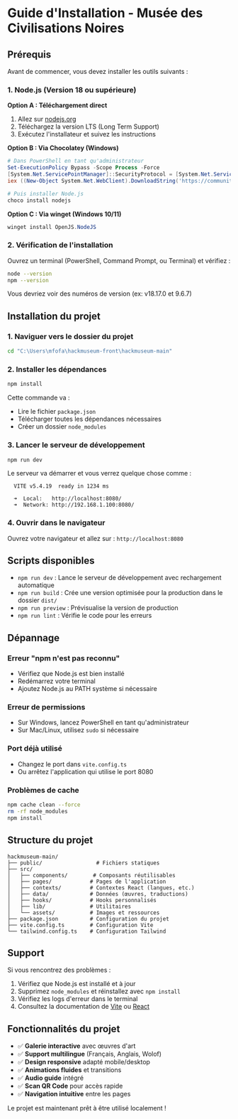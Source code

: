 # Guide d'Installation - Musée des Civilisations Noires

## Prérequis

Avant de commencer, vous devez installer les outils suivants :

### 1. Node.js (Version 18 ou supérieure)

**Option A : Téléchargement direct**
1. Allez sur [nodejs.org](https://nodejs.org/)
2. Téléchargez la version LTS (Long Term Support)
3. Exécutez l'installateur et suivez les instructions

**Option B : Via Chocolatey (Windows)**
```powershell
# Dans PowerShell en tant qu'administrateur
Set-ExecutionPolicy Bypass -Scope Process -Force
[System.Net.ServicePointManager]::SecurityProtocol = [System.Net.ServicePointManager]::SecurityProtocol -bor 3072
iex ((New-Object System.Net.WebClient).DownloadString('https://community.chocolatey.org/install.ps1'))

# Puis installer Node.js
choco install nodejs
```

**Option C : Via winget (Windows 10/11)**
```powershell
winget install OpenJS.NodeJS
```

### 2. Vérification de l'installation

Ouvrez un terminal (PowerShell, Command Prompt, ou Terminal) et vérifiez :

```bash
node --version
npm --version
```

Vous devriez voir des numéros de version (ex: v18.17.0 et 9.6.7)

## Installation du projet

### 1. Naviguer vers le dossier du projet

```bash
cd "C:\Users\mfofa\hackmuseum-front\hackmuseum-main"
```

### 2. Installer les dépendances

```bash
npm install
```

Cette commande va :
- Lire le fichier `package.json`
- Télécharger toutes les dépendances nécessaires
- Créer un dossier `node_modules`

### 3. Lancer le serveur de développement

```bash
npm run dev
```

Le serveur va démarrer et vous verrez quelque chose comme :
```
  VITE v5.4.19  ready in 1234 ms

  ➜  Local:   http://localhost:8080/
  ➜  Network: http://192.168.1.100:8080/
```

### 4. Ouvrir dans le navigateur

Ouvrez votre navigateur et allez sur : `http://localhost:8080`

## Scripts disponibles

- `npm run dev` : Lance le serveur de développement avec rechargement automatique
- `npm run build` : Crée une version optimisée pour la production dans le dossier `dist/`
- `npm run preview` : Prévisualise la version de production
- `npm run lint` : Vérifie le code pour les erreurs

## Dépannage

### Erreur "npm n'est pas reconnu"
- Vérifiez que Node.js est bien installé
- Redémarrez votre terminal
- Ajoutez Node.js au PATH système si nécessaire

### Erreur de permissions
- Sur Windows, lancez PowerShell en tant qu'administrateur
- Sur Mac/Linux, utilisez `sudo` si nécessaire

### Port déjà utilisé
- Changez le port dans `vite.config.ts`
- Ou arrêtez l'application qui utilise le port 8080

### Problèmes de cache
```bash
npm cache clean --force
rm -rf node_modules
npm install
```

## Structure du projet

```
hackmuseum-main/
├── public/                 # Fichiers statiques
├── src/
│   ├── components/        # Composants réutilisables
│   ├── pages/            # Pages de l'application
│   ├── contexts/         # Contextes React (langues, etc.)
│   ├── data/             # Données (œuvres, traductions)
│   ├── hooks/            # Hooks personnalisés
│   ├── lib/              # Utilitaires
│   └── assets/           # Images et ressources
├── package.json          # Configuration du projet
├── vite.config.ts        # Configuration Vite
└── tailwind.config.ts    # Configuration Tailwind
```

## Support

Si vous rencontrez des problèmes :
1. Vérifiez que Node.js est installé et à jour
2. Supprimez `node_modules` et réinstallez avec `npm install`
3. Vérifiez les logs d'erreur dans le terminal
4. Consultez la documentation de [Vite](https://vitejs.dev/) ou [React](https://react.dev/)

## Fonctionnalités du projet

- ✅ **Galerie interactive** avec œuvres d'art
- ✅ **Support multilingue** (Français, Anglais, Wolof)
- ✅ **Design responsive** adapté mobile/desktop
- ✅ **Animations fluides** et transitions
- ✅ **Audio guide** intégré
- ✅ **Scan QR Code** pour accès rapide
- ✅ **Navigation intuitive** entre les pages

Le projet est maintenant prêt à être utilisé localement !
